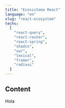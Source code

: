 ```yaml
---
title: "Ecosistema React"
language: "en"
slug: "react-ecosystem"
techs:
  [
    "react-query",
    "react-router",
    "react-spring",
    "shadcn",
    "swr",
    "lexical",
    "framer",
    "radixui"
  ]
---
```


## Content

Hola

